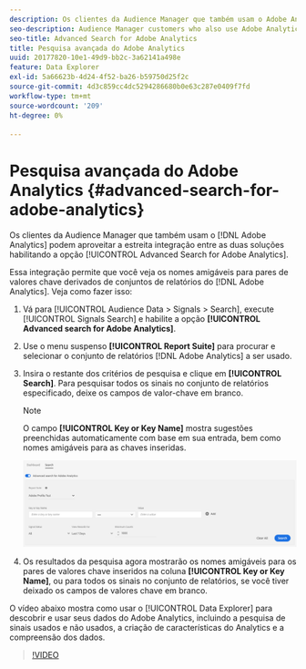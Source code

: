 ```yaml
---
description: Os clientes da Audience Manager que também usam o Adobe Analytics podem aproveitar a estreita integração entre as duas soluções ao ativar a opção Pesquisa avançada para Adobe Analytics.
seo-description: Audience Manager customers who also use Adobe Analytics can leverage the tight integration between the two solutions by enabling the Advanced Search for Adobe Analytics option.
seo-title: Advanced Search for Adobe Analytics
title: Pesquisa avançada do Adobe Analytics
uuid: 20177820-10e1-49d9-bb2c-3a62141a498e
feature: Data Explorer
exl-id: 5a66623b-4d24-4f52-ba26-b59750d25f2c
source-git-commit: 4d3c859cc4dc5294286680b0e63c287e0409f7fd
workflow-type: tm+mt
source-wordcount: '209'
ht-degree: 0%

---
```


# Pesquisa avançada do Adobe Analytics {#advanced-search-for-adobe-analytics}

Os clientes da Audience Manager que também usam o [!DNL Adobe Analytics] podem aproveitar a estreita integração entre as duas soluções habilitando a opção [!UICONTROL Advanced Search for Adobe Analytics].

Essa integração permite que você veja os nomes amigáveis para pares de valores chave derivados de conjuntos de relatórios do [!DNL Adobe Analytics]. Veja como fazer isso:

1. Vá para [!UICONTROL Audience Data > Signals > Search], execute [!UICONTROL Signals Search] e habilite a opção **[!UICONTROL Advanced search for Adobe Analytics]**.
1. Use o menu suspenso **[!UICONTROL Report Suite]** para procurar e selecionar o conjunto de relatórios [!DNL Adobe Analytics] a ser usado.
1. Insira o restante dos critérios de pesquisa e clique em **[!UICONTROL Search]**. Para pesquisar todos os sinais no conjunto de relatórios especificado, deixe os campos de valor-chave em branco.
   >[!NOTE]
   >
   >O campo **[!UICONTROL Key or Key Name]** mostra sugestões preenchidas automaticamente com base em sua entrada, bem como nomes amigáveis para as chaves inseridas.

   ![](assets/signals-search-analytics.png)
1. Os resultados da pesquisa agora mostrarão os nomes amigáveis para os pares de valores chave inseridos na coluna **[!UICONTROL Key or Key Name]**, ou para todos os sinais no conjunto de relatórios, se você tiver deixado os campos de valores chave em branco.

O vídeo abaixo mostra como usar o [!UICONTROL Data Explorer] para descobrir e usar seus dados do Adobe Analytics, incluindo a pesquisa de sinais usados e não usados, a criação de características do Analytics e a compreensão dos dados.

>[!VIDEO](https://video.tv.adobe.com/v/25150)
